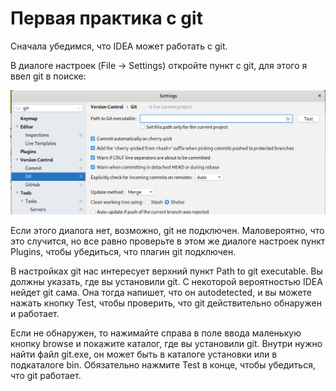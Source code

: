 # Первая практика с git

Сначала убедимся, что IDEA может работать c git.

В диалоге настроек (File -> Settings) откройте пункт c git, для
этого я ввел git в поиске:

![screenshot](git-settings.png)

Если этого диалога нет, возможно, git не подключен. Маловероятно,
что это случится, но все равно проверьте в этом же диалоге
настроек пункт Plugins, чтобы убедиться, что плагин git
подключен.

В настройках git нас интересует верхний пункт Path to git executable.
Вы должны указать, где вы установили git. С некоторой вероятностью
IDEA нейдет git сама. Она тогда напишет, что он autodetected,
и вы можете нажать кнопку Test, чтобы проверить, что git
действительно обнаружен и работает.

Если не обнаружен, то нажимайте справа в поле ввода маленькую
кнопку browse и покажите каталог, где вы установили git. Внутри
нужно найти файл git.exe, он может быть в каталоге установки
или в подкаталоге bin. Обязательно нажмите Test в конце,
чтобы убедиться, что git работает.
